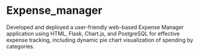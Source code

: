 # Expense_manager
Developed and deployed a user-friendly web-based Expense Manager application using HTML, Flask, Chart.js, and PostgreSQL for effective expense tracking, including dynamic pie chart visualization of spending by categories.
